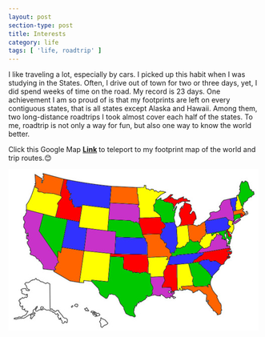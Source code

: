 ```yaml
---
layout: post
section-type: post
title: Interests
category: life
tags: [ 'life, roadtrip' ]
---
```

I like traveling a lot, especially by cars. I picked up this habit when I was studying in the States. Often, I drive out of town for two or three days, yet, I did spend weeks of time on the road. My record is 23 days. One achievement I am so proud of is that my footprints are left on every contiguous states, that is all states except Alaska and Hawaii. Among them, two long-distance roadtrips I took almost cover each half of the states.
To me, roadtrip is not only a way for fun, but also one way to know the world better.     


<!--
Click this Google Map <strong> [Link](https://drive.google.com/open?id=1y-J6Iklkuw_-7c0IFqkmLg5gsWyVQr6e&usp=sharing/)
</strong>
to teleport to my footprint map of the world and trip routes.😊
-->


Click this Google Map <strong> [Link](https://drive.google.com/open?id=1y-J6Iklkuw_-7c0IFqkmLg5gsWyVQr6e&usp=sharing/)
</strong>
to teleport to my footprint map of the world and trip routes.😊



![RoadTrip](/img/profile/roadtrip/allUSA.jpg)  


<!--
![RoadTrip](/img/profile/roadtrip/roadtrip1.png)  


![RoadTrip](/img/profile/roadtrip/roadtrip2.png)
-->


<!--
![Alt text](/img/profile/roadtrip/roadtrip1.png, "title")
<img width="50%"  src="/img/profile/roadtrip/roadtrip1.png">  


<img width="50%"  src="/img/profile/roadtrip/roadtrip2.png">   
-->
